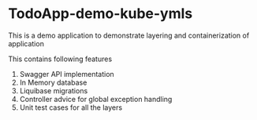 # TodoApp-demo-kube-ymls

This is a demo application to demonstrate layering and containerization of application

This contains following features
1. Swagger API implementation
2. In Memory database 
3. Liquibase migrations 
4. Controller advice for global exception handling
5. Unit test cases for all the layers


